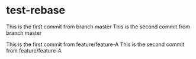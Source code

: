 # test-rebase

This is the first commit from branch master
This is the second commit from branch master

This is the first commit from feature/feature-A
This is the second commit from feature/feature-A
